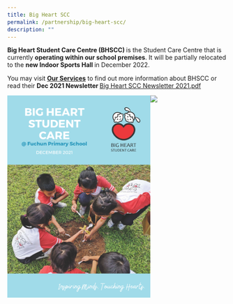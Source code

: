 ```yaml
---
title: Big Heart SCC
permalink: /partnership/big-heart-scc/
description: ""
---
```

<p><strong>Big Heart Student Care Centre (BHSCC) </strong>is the Student Care Centre that is currently <strong>operating within our school premises</strong>. It will be partially relocated to the <strong>new Indoor Sports Hall </strong>in December 2022.</p>
<p>You may visit <a href="/about-us/our-services" target=""><strong>Our Services</strong></a> to find out more information about BHSCC or read their <strong>Dec 2021 Newsletter </strong> <a href="/files/Big%20Heart%20SCC%20Newsletter%202021.pdf">Big Heart SCC Newsletter 2021.pdf</a></p>
<img style="width: 65%;" src="/images/bh.png" align = "left" />
<a href="/files/Big%20Heart%20SCC%20Newsletter%202021.pdf"><img src="w3html.gif"></a>
